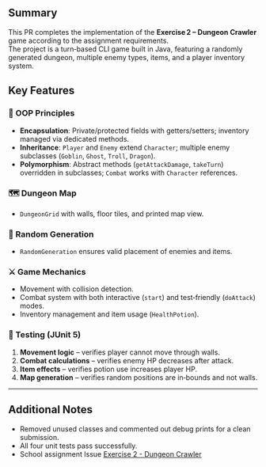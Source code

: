 ## Summary
This PR completes the implementation of the **Exercise 2 – Dungeon Crawler** game according to the assignment requirements.  
The project is a turn‑based CLI game built in Java, featuring a randomly generated dungeon, multiple enemy types, items, and a player inventory system.

## Key Features

### 🧩 OOP Principles
- **Encapsulation**: Private/protected fields with getters/setters; inventory managed via dedicated methods.
- **Inheritance**: `Player` and `Enemy` extend `Character`; multiple enemy subclasses (`Goblin`, `Ghost`, `Troll`, `Dragon`).
- **Polymorphism**: Abstract methods (`getAttackDamage`, `takeTurn`) overridden in subclasses; `Combat` works with `Character` references.

### 🗺 Dungeon Map
- `DungeonGrid` with walls, floor tiles, and printed map view.

### 🎲 Random Generation
- `RandomGeneration` ensures valid placement of enemies and items.

### ⚔ Game Mechanics
- Movement with collision detection.
- Combat system with both interactive (`start`) and test‑friendly (`doAttack`) modes.
- Inventory management and item usage (`HealthPotion`).

### 🧪 Testing (JUnit 5)
1. **Movement logic** – verifies player cannot move through walls.  
2. **Combat calculations** – verifies enemy HP decreases after attack.  
3. **Item effects** – verifies potion use increases player HP.  
4. **Map generation** – verifies random positions are in‑bounds and not walls.

---

## Additional Notes
- Removed unused classes and commented out debug prints for a clean submission.
- All four unit tests pass successfully. 
- School assignment Issue
[Exercise 2 - Dungeon Crawler](https://github.com/fungover/exercise2025/issues/6)
